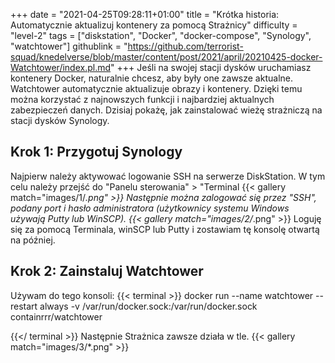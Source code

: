 +++
date = "2021-04-25T09:28:11+01:00"
title = "Krótka historia: Automatycznie aktualizuj kontenery za pomocą Strażnicy"
difficulty = "level-2"
tags = ["diskstation", "Docker", "docker-compose", "Synology", "watchtower"]
githublink = "https://github.com/terrorist-squad/knedelverse/blob/master/content/post/2021/april/20210425-docker-Watchtower/index.pl.md"
+++
Jeśli na swojej stacji dysków uruchamiasz kontenery Docker, naturalnie chcesz, aby były one zawsze aktualne. Watchtower automatycznie aktualizuje obrazy i kontenery. Dzięki temu można korzystać z najnowszych funkcji i najbardziej aktualnych zabezpieczeń danych. Dzisiaj pokażę, jak zainstalować wieżę strażniczą na stacji dysków Synology.
## Krok 1: Przygotuj Synology
Najpierw należy aktywować logowanie SSH na serwerze DiskStation. W tym celu należy przejść do "Panelu sterowania" > "Terminal
{{< gallery match="images/1/*.png" >}}
Następnie można zalogować się przez "SSH", podany port i hasło administratora (użytkownicy systemu Windows używają Putty lub WinSCP).
{{< gallery match="images/2/*.png" >}}
Loguję się za pomocą Terminala, winSCP lub Putty i zostawiam tę konsolę otwartą na później.
## Krok 2: Zainstaluj Watchtower
Używam do tego konsoli:
{{< terminal >}}
docker run --name watchtower --restart always -v /var/run/docker.sock:/var/run/docker.sock containrrr/watchtower

{{</ terminal >}}
Następnie Strażnica zawsze działa w tle.
{{< gallery match="images/3/*.png" >}}

